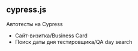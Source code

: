## cypress.js
Автотесты на Сypress
- Сайт-визитка/Business Card
- Поиск даты дня тестировщика/QA day search
